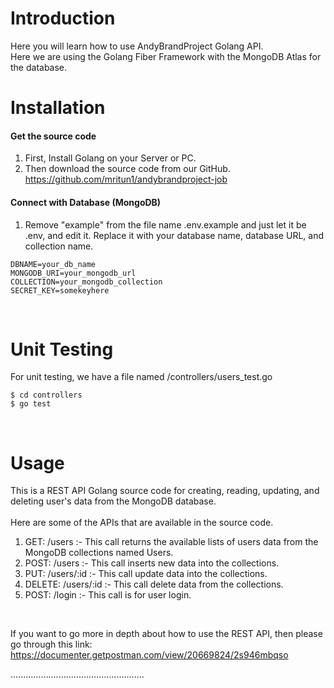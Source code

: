# Introduction
Here you will learn how to use AndyBrandProject Golang API.
<br/>
Here we are using the Golang Fiber Framework with the MongoDB Atlas for the database.

# Installation
#### Get the source code
1. First, Install Golang on your Server or PC.
2. Then download the source code from our GitHub. https://github.com/mritun1/andybrandproject-job
#### Connect with Database (MongoDB)
1. Remove "example" from the file name .env.example and just let it be .env, and edit it. Replace it with your database name, database URL, and collection name.
```
DBNAME=your_db_name
MONGODB_URI=your_mongodb_url
COLLECTION=your_mongodb_collection
SECRET_KEY=somekeyhere
```
<br/>

# Unit Testing

For unit testing, we have a file named /controllers/users_test.go
<br/>
```
$ cd controllers
$ go test
```

<br/>

# Usage
This is a REST API Golang source code for creating, reading, updating, and deleting user's data from the MongoDB database.
<br/><br/>
Here are some of the APIs that are available in the source code.
<br/>
1. GET: /users :- This call returns the available lists of users data from the MongoDB collections named Users.
2. POST: /users :- This call inserts new data into the collections.
3. PUT: /users/:id :- This call update data into the collections.
4. DELETE: /users/:id :- This call delete data from the collections.
5. POST: /login :- This call is for user login.
<br/>

If you want to go more in depth about how to use the REST API, then please go through this link: https://documenter.getpostman.com/view/20669824/2s946mbqso 

.....................................................